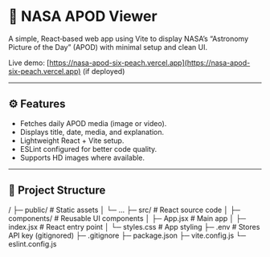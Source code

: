 # 🌌 NASA APOD Viewer

A simple, React‐based web app using Vite to display NASA’s “Astronomy Picture of the Day” (APOD) with minimal setup and clean UI.

Live demo: [https://nasa-apod-six-peach.vercel.app](https://nasa-apod-six-peach.vercel.app) (if deployed)

---

## ⚙️ Features

- Fetches daily APOD media (image or video).
- Displays title, date, media, and explanation.
- Lightweight React + Vite setup.
- ESLint configured for better code quality.
- Supports HD images where available.

---

## 🚀 Project Structure

/
├─ public/ # Static assets
│ └─ ...
├─ src/ # React source code
│ ├─ components/ # Reusable UI components
│ ├─ App.jsx # Main app
│ ├─ index.jsx # React entry point
│ └─ styles.css # App styling
├─ .env # Stores API key (gitignored)
├─ .gitignore
├─ package.json
├─ vite.config.js
└─ eslint.config.js
